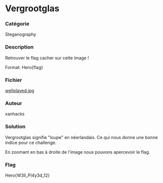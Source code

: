 # Vergrootglas

### Catégorie

Steganography

### Description

Retrouver le flag cacher sur cette image !

Format: Hero{flag}

### Fichier

[wellplayed.jpg](wellplayed.jpg)

### Auteur

xanhacks

### Solution

Vergrootglas signifie "loupe" en néerlandais. Ce qui nous donne une bonne indice pour ce challenge.

En zoomant en bas à droite de l'image nous pouvons apercevoir le flag.

### Flag

Hero{W3ll_Pl4y3d_12}